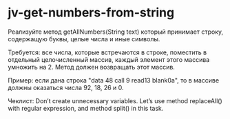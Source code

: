 # jv-get-numbers-from-string
Реализуйте метод getAllNumbers(String text) который принимает строку, cодержащую буквы,
целые числа и иные символы.

Требуется: все числа, которые встречаются в строке, поместить в отдельный целочисленный
массив, каждый элемент этого массива умножить на 2. Метод должен возвращать этот массив.

Пример: если дана строка "data 48 call 9 read13 blank0a", то в массиве должны оказаться
числа 92, 18, 26 и 0.


Чеклист:
Don’t create unnecessary variables. 
Let’s use method replaceAll() with regular expression, and method split() in this task.

